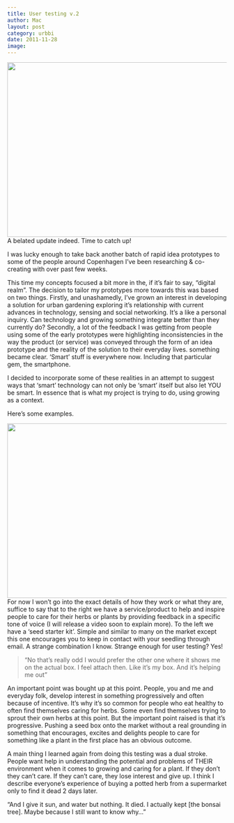 ```yaml
---
title: User testing v.2
author: Mac
layout: post
category: urbbi
date: 2011-11-28
image: 
---
```


<img alt="" src="/attach/IMG_8175.jpeg" class="alignleft" width="600" height="400" /> 
A belated update indeed. Time to catch up! 

I was lucky enough to take back another batch of rapid idea prototypes to some of the people around Copenhagen I&#8217;ve been researching & co-creating with over past few weeks.

This time my concepts focused a bit more in the, if it&#8217;s fair to say, &#8220;digital realm&#8221;. The decision to tailor my prototypes more towards this was based on two things. Firstly, and unashamedly, I&#8217;ve grown an interest in developing a solution for urban gardening exploring it&#8217;s relationship with current advances in technology, sensing and social networking. It&#8217;s a like a personal inquiry. Can technology and growing something integrate better than they currently do? Secondly, a lot of the feedback I was getting from people using some of the early prototypes were highlighting inconsistencies in the way the product (or service) was conveyed through the form of an idea prototype and the reality of the solution to their everyday lives. something became clear. &#8216;Smart&#8217; stuff is everywhere now. Including that particular gem, the smartphone. 

I decided to incorporate some of these realities in an attempt to suggest ways that &#8216;smart&#8217; technology can not only be &#8216;smart&#8217; itself but also let YOU be smart. In essence that is what my project is trying to do, using growing as a context.

Here&#8217;s some examples.

<img alt="" src="/attach/IMG_8177.jpeg" class="alignleft" width="600" height="400" /> 
For now I won&#8217;t go into the exact details of how they work or what they are, suffice to say that to the right we have a service/product to help and inspire people to care for their herbs or plants by providing feedback in a specific tone of voice (I will release a video soon to explain more). To the left we have a &#8216;seed starter kit&#8217;. Simple and similar to many on the market except this one encourages you to keep in contact with your seedling through email. A strange combination I know. Strange enough for user testing? Yes! 

> &#8220;No that&#8217;s really odd I would prefer the other one where it shows me on the actual box. I feel attach then. Like it&#8217;s my box. And it&#8217;s helping me out&#8221;

An important point was bought up at this point. People, you and me and everyday folk, develop interest in something progressively and often because of incentive. It&#8217;s why it&#8217;s so common for people who eat healthy to often find themselves caring for herbs. Some even find themselves trying to sprout their own herbs at this point. But the important point raised is that it&#8217;s progressive. Pushing a seed box onto the market without a real grounding in something that encourages, excites and delights people to care for something like a plant in the first place has an obvious outcome.

A main thing I learned again from doing this testing was a dual stroke. People want help in understanding the potential and problems of THEIR environment when it comes to growing and caring for a plant. If they don&#8217;t they can&#8217;t care. If they can&#8217;t care, they lose interest and give up. I think I describe everyone&#8217;s experience of buying a potted herb from a supermarket only to find it dead 2 days later. 

&#8220;And I give it sun, and water but nothing. It died. I actually kept [the bonsai tree]. Maybe because I still want to know why&#8230;&#8221;